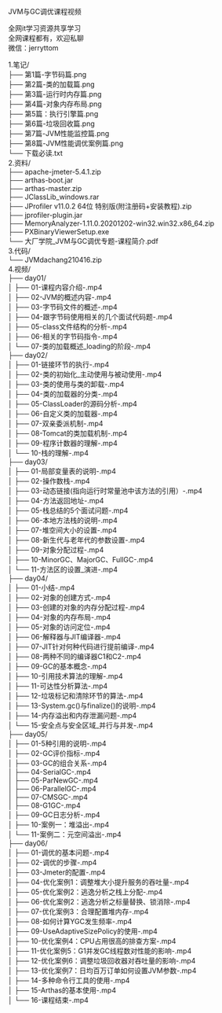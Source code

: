 JVM与GC调优课程视频

全网it学习资源共享学习<br>全网课程都有，欢迎私聊<br>微信：jerryttom<br>

1.笔记/<br> ├── 第1篇-字节码篇.png<br> ├── 第2篇-类的加载篇.png<br> ├── 第3篇-运行时内存篇.png<br> ├── 第4篇-对象内存布局.png<br> ├── 第5篇：执行引擎篇.png<br> ├── 第6篇-垃圾回收篇.png<br> ├── 第7篇-JVM性能监控篇.png<br> ├── 第8篇-JVM性能调优案例篇.png<br> └── 下载必读.txt<br> 2.资料/<br> ├── apache-jmeter-5.4.1.zip<br> ├── arthas-boot.jar<br> ├── arthas-master.zip<br> ├── JClassLib_windows.rar<br> ├── JProfiler v11.0.2 64位 特别版(附注册码+安装教程).zip<br> ├── jprofiler-plugin.jar<br> ├── MemoryAnalyzer-1.11.0.20201202-win32.win32.x86_64.zip<br> ├── PXBinaryViewerSetup.exe<br> └── 大厂学院_JVM与GC调优专题-课程简介.pdf<br> 3.代码/<br> └── JVMdachang210416.zip<br> 4.视频/<br> ├── day01/<br> │ ├── 01-课程内容介绍-.mp4<br> │ ├── 02-JVM的概述内容-.mp4<br> │ ├── 03-字节码文件的概述-.mp4<br> │ ├── 04-跟字节码使用相关的几个面试代码题-.mp4<br> │ ├── 05-class文件结构的分析-.mp4<br> │ ├── 06-相关的字节码指令-.mp4<br> │ └── 07-类的加载概述_loading的阶段-.mp4<br> ├── day02/<br> │ ├── 01-链接环节的执行-.mp4<br> │ ├── 02-类的初始化_主动使用与被动使用-.mp4<br> │ ├── 03-类的使用与类的卸载-.mp4<br> │ ├── 04-类的加载器的分类-.mp4<br> │ ├── 05-ClassLoader的源码分析-.mp4<br> │ ├── 06-自定义类的加载器-.mp4<br> │ ├── 07-双亲委派机制-.mp4<br> │ ├── 08-Tomcat的类加载机制-.mp4<br> │ ├── 09-程序计数器的理解-.mp4<br> │ └── 10-栈的理解-.mp4<br> ├── day03/<br> │ ├── 01-局部变量表的说明-.mp4<br> │ ├── 02-操作数栈-.mp4<br> │ ├── 03-动态链接(指向运行时常量池中该方法的引用）-.mp4<br> │ ├── 04-方法返回地址-.mp4<br> │ ├── 05-栈总结的5个面试问题-.mp4<br> │ ├── 06-本地方法栈的说明-.mp4<br> │ ├── 07-堆空间大小的设置-.mp4<br> │ ├── 08-新生代与老年代的参数设置-.mp4<br> │ ├── 09-对象分配过程-.mp4<br> │ ├── 10-MinorGC、MajorGC、FullGC-.mp4<br> │ └── 11-方法区的设置_演进-.mp4<br> ├── day04/<br> │ ├── 01-小结-.mp4<br> │ ├── 02-对象的创建方式-.mp4<br> │ ├── 03-创建的对象的内存分配过程-.mp4<br> │ ├── 04-对象的内存布局-.mp4<br> │ ├── 05-对象的访问定位-.mp4<br> │ ├── 06-解释器与JIT编译器-.mp4<br> │ ├── 07-JIT针对何种代码进行提前编译-.mp4<br> │ ├── 08-两种不同的编译器C1和C2-.mp4<br> │ ├── 09-GC的基本概念-.mp4<br> │ ├── 10-引用技术算法的理解-.mp4<br> │ ├── 11-可达性分析算法-.mp4<br> │ ├── 12-垃圾标记和清除环节的算法-.mp4<br> │ ├── 13-System.gc()与finalize()的说明-.mp4<br> │ ├── 14-内存溢出和内存泄漏问题-.mp4<br> │ └── 15-安全点与安全区域_并行与并发-.mp4<br> ├── day05/<br> │ ├── 01-5种引用的说明-.mp4<br> │ ├── 02-GC评价指标-.mp4<br> │ ├── 03-GC的组合关系-.mp4<br> │ ├── 04-SerialGC-.mp4<br> │ ├── 05-ParNewGC-.mp4<br> │ ├── 06-ParallelGC-.mp4<br> │ ├── 07-CMSGC-.mp4<br> │ ├── 08-G1GC-.mp4<br> │ ├── 09-GC日志分析-.mp4<br> │ ├── 10-案例一：堆溢出-.mp4<br> │ └── 11-案例二：元空间溢出-.mp4<br> ├── day06/<br> │ ├── 01-调优的基本问题-.mp4<br> │ ├── 02-调优的步骤-.mp4<br> │ ├── 03-Jmeter的配置-.mp4<br> │ ├── 04-优化案例1：调整堆大小提升服务的吞吐量-.mp4<br> │ ├── 05-优化案例2：逃逸分析之栈上分配-.mp4<br> │ ├── 06-优化案例2：逃逸分析之标量替换、锁消除-.mp4<br> │ ├── 07-优化案例3：合理配置堆内存-.mp4<br> │ ├── 08-如何计算YGC发生频率-.mp4<br> │ ├── 09-UseAdaptiveSizePolicy的使用-.mp4<br> │ ├── 10-优化案例4：CPU占用很高的排查方案-.mp4<br> │ ├── 11-优化案例5：G1并发GC线程数对性能的影响-.mp4<br> │ ├── 12-优化案例6：调整垃圾回收器对吞吐量的影响-.mp4<br> │ ├── 13-优化案例7：日均百万订单如何设置JVM参数-.mp4<br> │ ├── 14-多种命令行工具的使用-.mp4<br> │ ├── 15-Arthas的基本使用-.mp4<br> │ └── 16-课程结束-.mp4